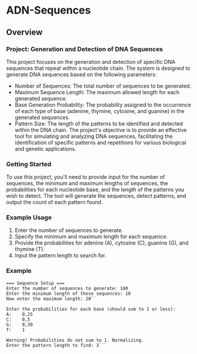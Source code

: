 # ADN-Sequences
## Overview

### Project: Generation and Detection of DNA Sequences

This project focuses on the generation and detection of specific DNA sequences that repeat within a nucleotide chain. The system is designed to generate DNA sequences based on the following parameters:

* Number of Sequences: The total number of sequences to be generated.
* Maximum Sequence Length: The maximum allowed length for each generated sequence.
* Base Generation Probability: The probability assigned to the occurrence of each type of base (adenine, thymine, cytosine, and guanine) in the generated sequences.
* Pattern Size: The length of the patterns to be identified and detected within the DNA chain.
The project's objective is to provide an effective tool for simulating and analyzing DNA sequences, facilitating the identification of specific patterns and repetitions for various biological and genetic applications.

### Getting Started
To use this project, you'll need to provide input for the number of sequences, the minimum and maximum lengths of sequences, the probabilities for each nucleotide base, and the length of the patterns you wish to detect. The tool will generate the sequences, detect patterns, and output the count of each pattern found.

### Example Usage
1. Enter the number of sequences to generate.
2. Specify the minimum and maximum length for each sequence.
3. Provide the probabilities for adenine (A), cytosine (C), guanine (G), and thymine (T).
4. Input the pattern length to search for.

### Example

``` (java)
=== Sequence Setup ===
Enter the number of sequences to generate: 100
Enter the minimum length of these sequences: 10
Now enter the maximum length: 20``

Enter the probabilities for each base (should sum to 1 or less):
A:    0,25
C:    0,5
G:    0,30
T:    1

Warning! Probabilities do not sum to 1. Normalizing.
Enter the pattern length to find: 3```

